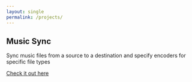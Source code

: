 ```yaml
---
layout: single
permalink: /projects/
---
```


## Music Sync
Sync music files from a source to a destination and specify encoders for specific file types

[Check it out here](https://github.com/ther0n/music_sync)